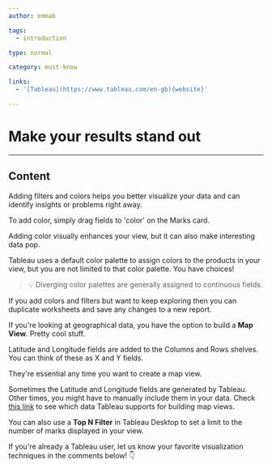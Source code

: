 ```yaml
---
author: emmab

tags:
  - introduction

type: normal

category: must-know

links:
  - '[Tableau](https://www.tableau.com/en-gb){website}'

---
```

# Make your results stand out

---
## Content

Adding filters and colors helps you better visualize your data and can identify insights or problems right away.

To add color, simply drag fields to 'color' on the Marks card. 

Adding color visually enhances your view, but it can also make interesting data pop. 

Tableau uses a default color palette to assign colors to the products in your view, but you are not limited to that color palette. You have choices!

> 💡 Diverging color palettes are generally assigned to continuous fields.

If you add colors and filters but want to keep exploring then you can duplicate worksheets and save any changes to a new report.

If you're looking at geographical data, you have the option to build a **Map View**. Pretty cool stuff.

Latitude and Longitude fields are added to the Columns and Rows shelves. You can think of these as X and Y fields. 

They're essential any time you want to create a map view.

Sometimes the Latitude and Longitude fields are generated by Tableau. Other times, you might have to manually include them in your data. Check [this link](https://help.tableau.com/current/pro/desktop/en-us/maps_data.htm) to see which data Tableau supports for building map views.

You can also use a **Top N Filter** in Tableau Desktop to set a limit to the number of marks displayed in your view.

If you're already a Tableau user, let us know your favorite visualization techniques in the comments below! 👇